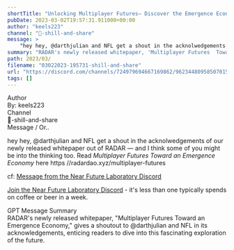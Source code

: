 ```yaml
---
shortTitle: "Unlocking Multiplayer Futures— Discover the Emergence Economy in RADAR's New Whitepaper"
pubDate: 2023-03-02T19:57:31.911000+00:00
author: "keels223"
channel: "🥋-shill-and-share"
message: >
    "hey hey, @​darthjulian and NFL get a shout in the acknolwedgements of our newly released whitepaper out of RADAR — and I think some of you might be into the thinking too. Read *Multiplayer Futures  Toward an Emergence Economy* here  https //radardao.xyz/multiplayer-futures"
summary: "RADAR's newly released whitepaper, 'Multiplayer Futures  Toward an Emergence Economy,' gives a shoutout to @darthjulian and NFL in its acknowledgements, enticing readers to dive into this fascinating exploration of the future."
path: 2023/03/
filename: "03022023-195731-shill-and-share"
url: "https://discord.com/channels/724979694667169862/962344809585070150/1080941983977197718"
tags: []
---
```

<div class="metadata-title-header pt-3 pb-3 pl-2">Author</div>    
<div class="bg-gray-200 p-4 rounded-md mb-4">   
By: keels223
</div>

<div class="metadata-title-header pt-3 pb-3 pl-2">Channel</div>    
<div class="bg-gray-200 p-4 rounded-md mb-4">   
🥋-shill-and-share</span>
</div>

<div class="metadata-title-header pt-3 pb-3 pl-2">Message / Or..</div>    
<div class="human-content-container">  

hey hey, @​darthjulian and NFL get a shout in the acknolwedgements of our newly released whitepaper out of RADAR — and I think some of you might be into the thinking too. Read *Multiplayer Futures  Toward an Emergence Economy* here  https //radardao.xyz/multiplayer-futures


<!-- 
hey hey, @​darthjulian and NFL get a shout in the acknolwedgements of our newly released whitepaper out of RADAR — and I think some of you might be into the thinking too. Read *Multiplayer Futures  Toward an Emergence Economy* here  https //radardao.xyz/multiplayer-futures
 -->
</div>



cf: <a href="">Message from the Near Future Laboratory Discord</a>

<a href="">Join the Near Future Laboratory Discord</a> - it's less than one typically spends on coffee or beer in a week. 



<div class="metadata-title-header pt-3 pb-3 pl-2">GPT Message Summary</div>    
<div class="robot-content-container">
RADAR's newly released whitepaper, "Multiplayer Futures  Toward an Emergence Economy," gives a shoutout to @darthjulian and NFL in its acknowledgements, enticing readers to dive into this fascinating exploration of the future.
</div>
</div>